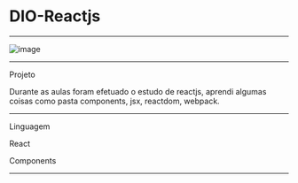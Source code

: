 # DIO-Reactjs
**********************************************************************************************************

![image](https://user-images.githubusercontent.com/72118415/168693459-5410d055-2845-4a57-b736-c427dbf31dae.png)


**********************************************************************************************************
Projeto


Durante as aulas foram efetuado o estudo de reactjs, aprendi algumas coisas como pasta components, jsx,
reactdom, webpack. 

**********************************************************************************************************
Linguagem

React

Components



*********************************************************************************************************
